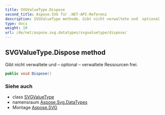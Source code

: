 ```yaml
---
title: SVGValueType.Dispose
second_title: Aspose.SVG für .NET-API-Referenz
description: SVGValueType methode. Gibt nicht verwaltete und  optional  verwaltete Ressourcen frei.
type: docs
weight: 10
url: /de/net/aspose.svg.datatypes/svgvaluetype/dispose/
---
```

## SVGValueType.Dispose method

Gibt nicht verwaltete und – optional – verwaltete Ressourcen frei.

```csharp
public void Dispose()
```

### Siehe auch

* class [SVGValueType](../)
* namensraum [Aspose.Svg.DataTypes](../../svgvaluetype/)
* Montage [Aspose.SVG](../../../)


